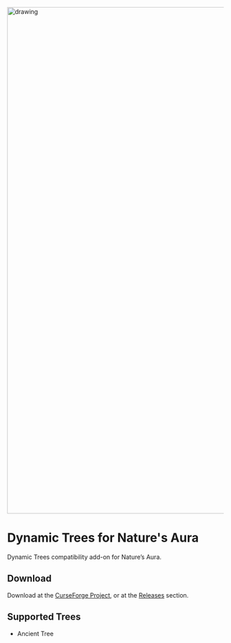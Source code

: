 <img src="https://github.com/Harleyoc1/DynamicTreesNaturesAura/blob/dev/src/main/resources/dtna-banner.png" alt="drawing" width="1176"/>

# Dynamic Trees for Nature's Aura
Dynamic Trees compatibility add-on for Nature’s Aura.

## Download
Download at the [CurseForge Project](https://www.curseforge.com/minecraft/mc-mods/dynamic-trees-natures-aura), or at the [Releases](https://github.com/Harleyoc1/DynamicTreesNaturesAura/releases) section.

## Supported Trees
- Ancient Tree

